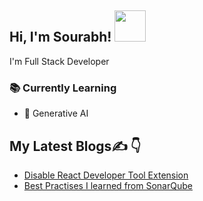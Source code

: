 <h2> Hi, I'm Sourabh! <img src="https://media.giphy.com/media/OpBA2nKQog7LENz8Of/giphy.gif" width="50"></h2>
 <!-- ### <h1> Hello World 👋 </h1> -->

 I'm Full Stack Developer


### 📚 Currently Learning
- 🌱 Generative AI

## My Latest Blogs✍️  👇
- [Disable React Developer Tool Extension](https://medium.com/@sourabhgrover29/disable-react-developer-tool-extension-fda00435bcae)
- [Best Practises I learned from SonarQube](https://medium.com/@sourabhgrover29/best-practise-i-learned-from-sonarqube-47a0bf2da638)


<!--
**sourabhgrover/sourabhgrover** is a ✨ _special_ ✨ repository because its `README.md` (this file) appears on your GitHub profile.

Here are some ideas to get you started:

- 🔭 I’m currently working on ...
- 🌱 I’m currently learning ...
- 👯 I’m looking to collaborate on ...
- 🤔 I’m looking for help with ...
- 💬 Ask me about ...
- 📫 How to reach me: ...
- 😄 Pronouns: ...
- ⚡ Fun fact: ...

![Top Langs](https://github-readme-stats.vercel.app/api/top-langs/?username=sourabhgrover)
-->
